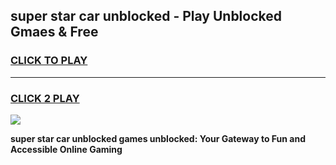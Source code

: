 
## super star car unblocked - Play Unblocked Gmaes & Free
<h3>
<a href="https://news.freeplayer.one?title=super_star_car_unblocked&ref=23F">CLICK TO PLAY</a></h3>
<hr>

<h3>
<a href="https://news.freeplayer.one?title=super_star_car_unblocked&ref=23F">CLICK 2 PLAY</a>
  
</h3>

<a href="https://news.freeplayer.one?title=super_star_car_unblocked&ref=23F/"><img src="https://clearcache.store/games.png"></a>


**super star car unblocked games unblocked: Your Gateway to Fun and Accessible Online Gaming**
